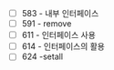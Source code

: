 
- [ ] 583 - 내부 인터페이스
- [ ] 591 - remove
- [ ] 611 - 인터페이스 사용
- [ ] 614 - 인터페이스의 활용
- [ ] 624 -setall